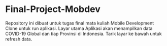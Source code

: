 # Final-Project-Mobdev
Repository ini dibuat untuk tugas final mata kuliah Mobile Development
Clone untuk run aplikasi.
Layar utama Aplikasi akan menampilkan data COVID-19 Global dan tiap Provinsi di Indonesia.
Tarik layar ke bawah untuk refresh data.
